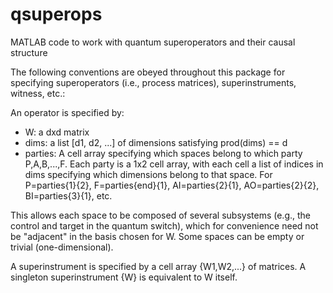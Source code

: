 # qsuperops
MATLAB code to work with quantum superoperators and their causal structure

The following conventions are obeyed throughout this package for specifying superoperators (i.e., process matrices), superinstruments, witness, etc.:

An operator is specified by:
- W: a dxd matrix
- dims: a list [d1, d2, ...] of dimensions satisfying prod(dims) == d
- parties: A cell array specifying which spaces belong to which party P,A,B,...,F. Each party is a 1x2 cell array, with each cell a list of indices in dims specifying which dimensions belong to that space. For P=parties{1}{2}, F=parties{end}{1}, AI=parties{2}{1}, AO=parties{2}{2}, BI=parties{3}{1}, etc.

This allows each space to be composed of several subsystems (e.g., the control and target in the quantum switch), which for convenience need not be "adjacent" in the basis chosen for W. Some spaces can be empty or trivial (one-dimensional).

A superinstrument is specified by a cell array {W1,W2,...} of matrices. A singleton superinstrument {W} is equivalent to W itself.
